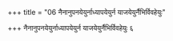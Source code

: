 +++
title = "06 नैनानुपनयेयुर्नाध्यापयेयुर्न याजयेयुर्नैभिर्विवहेयुः"

+++
नैनानुपनयेयुर्नाध्यापयेयुर्न याजयेयुर्नैभिर्विवहेयुः ६